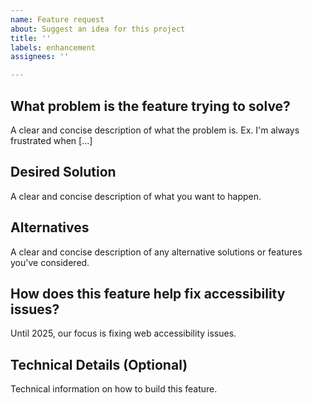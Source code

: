 ```yaml
---
name: Feature request
about: Suggest an idea for this project
title: ''
labels: enhancement
assignees: ''

---
```


## What problem is the feature trying to solve?
A clear and concise description of what the problem is. Ex. I'm always frustrated when [...]

## Desired Solution
A clear and concise description of what you want to happen.

## Alternatives
A clear and concise description of any alternative solutions or features you've considered.

## How does this feature help fix accessibility issues?
Until 2025, our focus is fixing web accessibility issues.

## Technical Details (Optional)
Technical information on how to build this feature.
